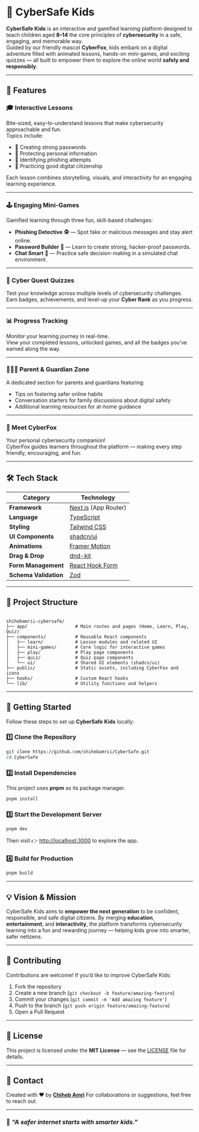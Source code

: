 
# 🦊 CyberSafe Kids

**CyberSafe Kids** is an interactive and gamified learning platform designed to teach children aged **8–14** the core principles of **cybersecurity** in a safe, engaging, and memorable way.  
Guided by our friendly mascot **CyberFox**, kids embark on a digital adventure filled with animated lessons, hands-on mini-games, and exciting quizzes — all built to empower them to explore the online world **safely and responsibly**.

---

## 🌟 Features

### 🎓 Interactive Lessons
Bite-sized, easy-to-understand lessons that make cybersecurity approachable and fun.  
Topics include:
- 🔐 Creating strong passwords  
- 🧠 Protecting personal information  
- 🎣 Identifying phishing attempts  
- 💬 Practicing good digital citizenship  

Each lesson combines storytelling, visuals, and interactivity for an engaging learning experience.

---

### 🕹️ Engaging Mini-Games
Gamified learning through three fun, skill-based challenges:
- **Phishing Detective** 🕵️ — Spot fake or malicious messages and stay alert online.  
- **Password Builder** 🔑 — Learn to create strong, hacker-proof passwords.  
- **Chat Smart** 💬 — Practice safe decision-making in a simulated chat environment.  

---

### 🧭 Cyber Quest Quizzes
Test your knowledge across multiple levels of cybersecurity challenges.  
Earn badges, achievements, and level-up your **Cyber Rank** as you progress.

---

### 📊 Progress Tracking
Monitor your learning journey in real-time.  
View your completed lessons, unlocked games, and all the badges you’ve earned along the way.

---

### 👨‍👩‍👧 Parent & Guardian Zone
A dedicated section for parents and guardians featuring:
- Tips on fostering safer online habits  
- Conversation starters for family discussions about digital safety  
- Additional learning resources for at-home guidance  

---

### 🦊 Meet CyberFox
Your personal cybersecurity companion!  
CyberFox guides learners throughout the platform — making every step friendly, encouraging, and fun.

---

## 🛠️ Tech Stack

| Category | Technology |
|-----------|-------------|
| **Framework** | [Next.js](https://nextjs.org/) (App Router) |
| **Language** | [TypeScript](https://www.typescriptlang.org/) |
| **Styling** | [Tailwind CSS](https://tailwindcss.com/) |
| **UI Components** | [shadcn/ui](https://ui.shadcn.com/) |
| **Animations** | [Framer Motion](https://www.framer.com/motion/) |
| **Drag & Drop** | [dnd-kit](https://dndkit.com/) |
| **Form Management** | [React Hook Form](https://react-hook-form.com/) |
| **Schema Validation** | [Zod](https://zod.dev/) |

---

## 📁 Project Structure

```

shihebamrii-cybersafe/
├── app/                  # Main routes and pages (Home, Learn, Play, Quiz)
├── components/           # Reusable React components
│   ├── learn/            # Lesson modules and related UI
│   ├── mini-games/       # Core logic for interactive games
│   ├── play/             # Play page components
│   ├── quiz/             # Quiz page components
│   └── ui/               # Shared UI elements (shadcn/ui)
├── public/               # Static assets, including CyberFox and icons
├── hooks/                # Custom React hooks
└── lib/                  # Utility functions and helpers

````

---

## 🚀 Getting Started

Follow these steps to set up **CyberSafe Kids** locally:

### 1️⃣ Clone the Repository
```bash
git clone https://github.com/shihebamrii/CyberSafe.git
cd CyberSafe
````

### 2️⃣ Install Dependencies

This project uses **pnpm** as its package manager.

```bash
pnpm install
```

### 3️⃣ Start the Development Server

```bash
pnpm dev
```

Then visit 👉 [http://localhost:3000](http://localhost:3000) to explore the app.

### 4️⃣ Build for Production

```bash
pnpm build
```

---

## 💡 Vision & Mission

CyberSafe Kids aims to **empower the next generation** to be confident, responsible, and safe digital citizens.
By merging **education**, **entertainment**, and **interactivity**, the platform transforms cybersecurity learning into a fun and rewarding journey — helping kids grow into smarter, safer netizens.

---

## 🧩 Contributing

Contributions are welcome!
If you’d like to improve CyberSafe Kids:

1. Fork the repository
2. Create a new branch (`git checkout -b feature/amazing-feature`)
3. Commit your changes (`git commit -m 'Add amazing feature'`)
4. Push to the branch (`git push origin feature/amazing-feature`)
5. Open a Pull Request

---

## 📜 License

This project is licensed under the **MIT License** — see the [LICENSE](LICENSE) file for details.

---

## 💬 Contact

Created with ❤️ by **[Chiheb Amri](mailto:chihebamri699@gmail.com)**
For collaborations or suggestions, feel free to reach out.

---

### 🧠 *“A safer internet starts with smarter kids.”*



